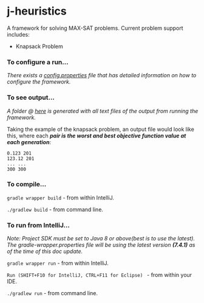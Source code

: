 # j-heuristics

A framework for solving MAX-SAT problems. Current problem support includes:

- Knapsack Problem

### To configure a run...

_There exists a [config.properties](src/main/resources/config.properties) file
that has detailed information on how to configure the framework._

### To see output...

_A folder @ [here](src/main/resources/output) is generated with all text files
of the output from running the framework._

Taking the example of the knapsack problem, an output file would look like this,
where each _**pair is the worst and best objective function value at each
generation**_:

```
0.123 201
123.12 201
... ...
300 300
```

### To compile...

```gradle wrapper build``` - from within IntelliJ.

```./gradlew build``` - from command line.

### To run from IntelliJ...

_Note: Project SDK must be set to Java 8 or above(best is to use the latest).
The gradle-wrapper.properties file will be using the latest version **(7.4.1)**
as of the time of this doc update._

```gradle wrapper run``` - from within IntelliJ.

```Run (SHIFT+F10 for IntelliJ, CTRL+F11 for Eclipse) ``` - from within your
IDE.

```./gradlew run``` - from command line.